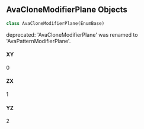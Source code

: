 ## AvaCloneModifierPlane Objects

```python
class AvaCloneModifierPlane(EnumBase)
```

deprecated: 'AvaCloneModifierPlane' was renamed to 'AvaPatternModifierPlane'.

<a id="unreal.AvaCloneModifierPlane.XY"></a>

#### XY

0

<a id="unreal.AvaCloneModifierPlane.ZX"></a>

#### ZX

1

<a id="unreal.AvaCloneModifierPlane.YZ"></a>

#### YZ

2

<a id="unreal.AvaRadialArrangement"></a>
